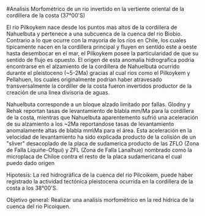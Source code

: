 #Analisis Morfométrico de un rio invertido en la vertiente oriental de la cordillera de la costa (37°00'S)

El rio Pilkoykem nace desde los puntos mas altos de la cordillera de Nahuelbuta y pertenece a una subcuenca de la cuenca del rio Biobio. Contrario a lo que ocurre con la mayoria de los rios en Chile, los cuales tipicamente nacen en la cordillera principal y fluyen en sentido este a oeste hasta desembocar en el mar, el Pilkoykem posee la particularidad de que su sentido de flujo es opuesto. El origen de esta anomalia hidrografica podria encontrarse en el alzamiento de la cordillera de Nahuelbuta ocurrido durante el pleistoceno (~5-2Ma) gracias al cual rios como el Pilkoykem y Pellahuen, los cuales originalmente podrian haber atravesado transversalmente la cordiller de la costa fueron invertidos productor de la creación de una linea divisoria de aguas.

Nahuelbuta corresponde a un bloque alzado limitado por fallas. Glodny y Rehak reportan tasas de levantamiento de blabla mm/Ma para la cordillera de la costa, mientras que Nahuelbuta aparentemento sufrió una aceleración de su alzamiento a los ~2Ma reportandose tasas de levantamiento anomalamente altas de blabla mm\Ma para el área. Esta aceleración en la velocidad de levantamiento ha sido explicada producto de la colisión de un "sliver" desacoplado de la placa de sudamerica producto de las ZFLO (Zona de Falla Liquiñe-Ofqui) y ZFL (Zona de Falla Lanalhue) nombrado como la microplaca de Chiloe contra el resto de la placa sudamericana el cual puedo dado origen

Hipotesis: La red hidrográfica de la cuenca del rio Pilcoikem, puede haber registrado la actividad tectónica pleistocena ocurrida en la cordillera de la costa a los 38°00'S.

Objetivo general: Realizar una analisis morfométrico en la red hídrica de la cuenca del rio Picoiquen.

